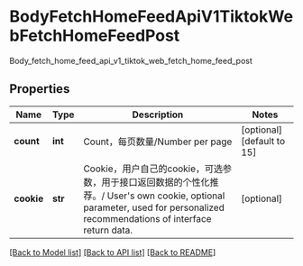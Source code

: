 # BodyFetchHomeFeedApiV1TiktokWebFetchHomeFeedPost

Body_fetch_home_feed_api_v1_tiktok_web_fetch_home_feed_post
## Properties
Name | Type | Description | Notes
------------ | ------------- | ------------- | -------------
**count** | **int** | Count，每页数量/Number per page | [optional] [default to 15]
**cookie** | **str** | Cookie，用户自己的cookie，可选参数，用于接口返回数据的个性化推荐。/ User&#39;s own cookie, optional parameter, used for personalized recommendations of interface return data. | [optional] 

[[Back to Model list]](../README.md#documentation-for-models) [[Back to API list]](../README.md#documentation-for-api-endpoints) [[Back to README]](../README.md)


